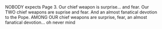 NOBODY expects Page 3. Our chief weapon is surprise... and fear. Our TWO chief weapons are suprise and fear. And an almost fanatical devotion to the Pope. AMONG OUR chief weapons are surprise, fear, an almost fanatical devotion... oh never mind